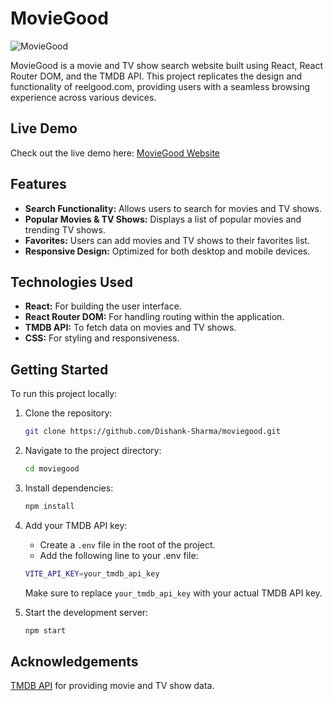 # MovieGood

![MovieGood](https://github.com/user-attachments/assets/d61af279-d263-4f02-bb65-b28843d2f977)

MovieGood is a movie and TV show search website built using React, React Router DOM, and the TMDB API. This project replicates the design and functionality of reelgood.com, providing users with a seamless browsing experience across various devices.

## Live Demo

Check out the live demo here: [MovieGood Website](https://movie-good.netlify.app/)

## Features

- **Search Functionality:** Allows users to search for movies and TV shows.
- **Popular Movies & TV Shows:** Displays a list of popular movies and trending TV shows.
- **Favorites:** Users can add movies and TV shows to their favorites list.
- **Responsive Design:** Optimized for both desktop and mobile devices.

## Technologies Used

- **React:** For building the user interface.
- **React Router DOM:** For handling routing within the application.
- **TMDB API:** To fetch data on movies and TV shows.
- **CSS:** For styling and responsiveness.

## Getting Started

To run this project locally:

1. Clone the repository:
   ```bash
   git clone https://github.com/Dishank-Sharma/moviegood.git

2. Navigate to the project directory:
   ```bash
   cd moviegood

3. Install dependencies:
   ```bash
   npm install

4. Add your TMDB API key:
   - Create a `.env` file in the root of the project.
   - Add the following line to your .env file:
     
   ```bash
   VITE_API_KEY=your_tmdb_api_key
   ```
    Make sure to replace `your_tmdb_api_key` with your actual TMDB API key.
   
6. Start the development server:
   ```bash
   npm start

## Acknowledgements

[TMDB API](https://developer.themoviedb.org/reference/intro/getting-started) for providing movie and TV show data.
